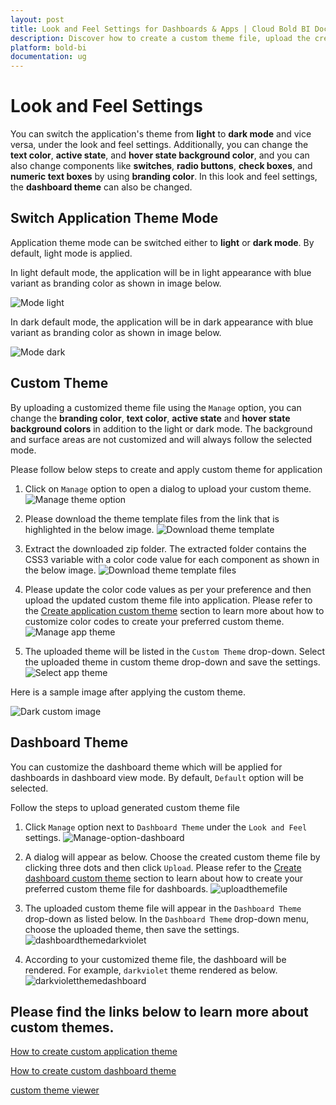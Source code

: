 ```yaml
---
layout: post
title: Look and Feel Settings for Dashboards & Apps | Cloud Bold BI Docs
description: Discover how to create a custom theme file, upload the created file, and manage a custom theme in Bold BI. Also learn about the application's default theme.
platform: bold-bi
documentation: ug
---
```


# Look and Feel Settings

You can switch the application's theme from **light** to **dark mode** and vice versa, under the look and feel settings. Additionally, you can change the **text color**, **active state**, and **hover state background color**, and you can also change components like **switches**, **radio buttons**, **check boxes**, and **numeric text boxes** by using **branding color**. In this look and feel settings, the **dashboard theme** can also be changed.
   
## Switch Application Theme Mode

Application theme mode can be switched either to **light** or **dark mode**. By default, light mode is applied.

In light default mode, the application will be in light appearance with blue variant as branding color as shown in image below.

![Mode light](/static/assets/cloud/site-administration/images/mode-light.png)

In dark default mode, the application will be in dark appearance with blue variant as branding color as shown in image below.

![Mode dark](/static/assets/cloud/site-administration/images/mode-dark.png)

## Custom Theme

By uploading a customized theme file using the `Manage` option, you can change the **branding color**, **text color**, **active state** and **hover state background colors** in addition to the light or dark mode. The background and surface areas are not customized and will always follow the selected mode.

Please follow below steps to create and apply custom theme for application
1.  Click on `Manage` option to open a dialog to upload your custom theme.
![Manage theme option](/static/assets/cloud/site-administration/images/manage-theme-option.png)

2. Please download the theme template files from the link that is highlighted in the below image.
![Download theme template](/static/assets/cloud/site-administration/images/theme-template-link.png)

3. Extract the downloaded zip folder. The extracted folder contains the CSS3 variable with a color code value for each component as shown in the below image.
![Download theme template files](/static/assets/cloud/site-administration/images/theme-template-files.png)

4. Please update the color code values as per your preference and then upload the updated custom theme file into application. Please refer to the [Create application custom theme](/cloud-bi/site-administration/look-and-feel-settings/create-custom-application-theme/) section to learn more about how to customize color codes to create your preferred custom theme.
![Manage app theme](/static/assets/cloud/site-administration/images/manage-app-theme-dialog.png)

5. The uploaded theme will be listed in the `Custom Theme` drop-down. Select the uploaded theme in custom theme drop-down and save the settings.
 ![Select app theme](/static/assets/cloud/site-administration/images/select-app-theme.png)

Here is a sample image after applying the custom theme.

![Dark custom image](/static/assets/cloud/site-administration/images/dark-custom-image.png)


## Dashboard Theme

You can customize the dashboard theme which will be applied for dashboards in dashboard view mode. By default, `Default` option will be selected.

Follow the steps to upload generated custom theme file

1.  Click `Manage` option next to `Dashboard Theme` under the `Look and Feel` settings.
![Manage-option-dashboard](/static/assets/cloud/site-administration/images/manage-option-dashboard.png)

2.  A dialog will appear as below. Choose the created custom theme file by clicking three dots and then click `Upload`. Please refer to the [Create dashboard custom theme](/cloud-bi/site-administration/look-and-feel-settings/create-custom-dashboard-theme/) section to learn about how to create your preferred custom theme file for dashboards.
![uploadthemefile](/static/assets/cloud/site-administration/images/uploadthemefile.png)

3. The uploaded custom theme file will appear in the `Dashboard Theme` drop-down as listed below. In the `Dashboard Theme` drop-down menu, choose the uploaded theme, then save the settings.
![dashboardthemedarkviolet](/static/assets/cloud/site-administration/images/dashboardthemedarkviolet.png)

4. According to your customized theme file, the dashboard will be rendered. For example, `darkviolet` theme rendered as below.
![darkvioletthemedashboard](/static/assets/cloud/site-administration/images/darkvioletthemedashboard.png)


## **Please find the links below to learn more about custom themes.**

[How to create custom application theme](/cloud-bi/site-administration/look-and-feel-settings/create-custom-application-theme/)

[How to create custom dashboard theme](/cloud-bi/site-administration/look-and-feel-settings/create-custom-dashboard-theme/)

[custom theme viewer](/cloud-bi/site-administration/look-and-feel-settings/custom-theme-viewer/)